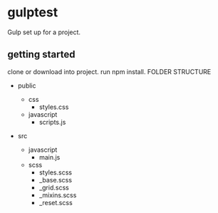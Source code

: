 # gulptest
Gulp set up for a project.

## getting started
clone or download into project. run npm install.
FOLDER STRUCTURE
- public
  - css
    - styles.css
  - javascript
    - scripts.js

- src
  - javascript
    - main.js
  - scss
    - styles.scss
    - _base.scss
    - _grid.scss
    - _mixins.scss
    - _reset.scss
